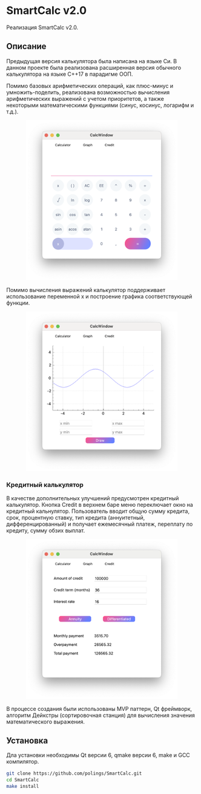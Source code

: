 # SmartCalc v2.0

Реализация SmartCalc v2.0.

## Описание

Предыдущая версия калькулятора была написана на языке Си. В данном проекте была реализована расширенная версия обычного калькулятора на языке С++17 в парадигме ООП.

Помимо базовых арифметических операций, как плюс-минус и умножить-поделить, реализована возможностью вычисления арифметических выражений с учетом приоритетов, а также некоторыми математическими функциями (синус, косинус, логарифм и т.д.).

<p style="text-align:center" align="center">
  <img src="misc/images/MainWindow.png" alt="Calculator Presentation" width="400">
</p>

Помимо вычисления выражений калькулятор поддерживает использование переменной x и построение графика соответствующей функции.

<p style="text-align:center" align="center">
  <img src="misc/images/Graph.png" alt="Calculator Presentation" width="400">
</p>

### Кредитный калькулятор

В качестве дополнительных улучшений предусмотрен кредитный калькулятор. Кнопка Credit в верхнем баре меню переключает окно на кредитный кальнулятор. Пользователь вводит общую сумму кредита, срок, процентную ставку, тип кредита (аннуитетный, дифференцированный) и получает ежемесячный платеж, переплату по кредиту, сумму обзих выплат.

<p style="text-align:center" align="center">
  <img src="misc/images/Credit.png" alt="Calculator Presentation" width="400">
</p>

В процессе создания были использованы MVP паттерн, Qt фреймворк, алгоритм Дейкстры (сортировочная станция) для вычисления значения математического выражения.

## Установка

Дла установки необходимы Qt версии 6, qmake версии 6, make и GCC компилятор.

```bash
git clone https://github.com/polings/SmartCalc.git
cd SmartCalc
make install
```